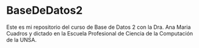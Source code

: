 # BaseDeDatos2
Este es mi repositorio del curso de Base de Datos 2 con la Dra. Ana Maria Cuadros y dictado en la Escuela Profesional de Ciencia de la Computación de la UNSA. 

